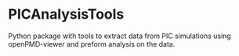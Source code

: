 # PICAnalysisTools
Python package with tools to extract data from PIC simulations using openPMD-viewer and preform analysis on the data.